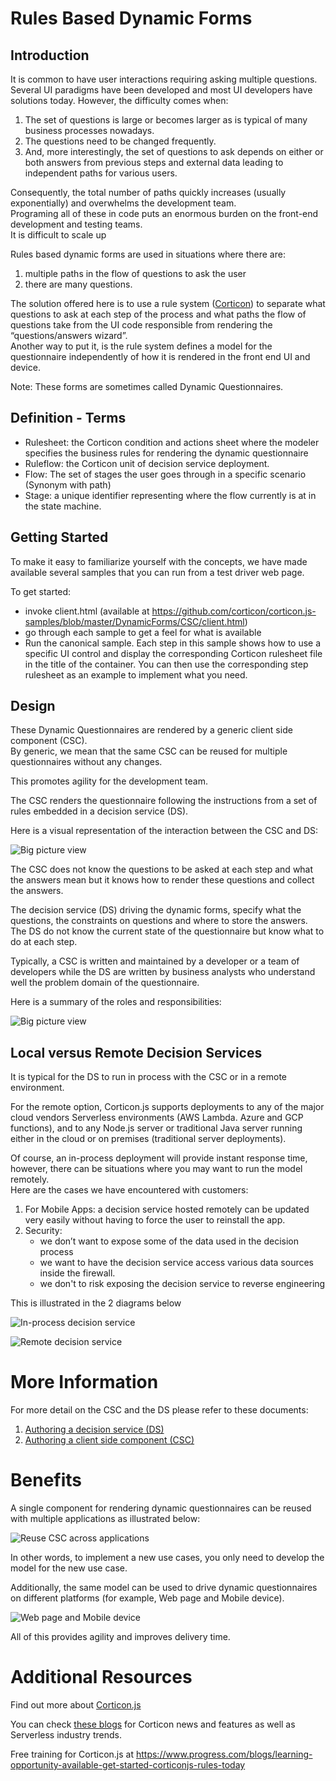 # Rules Based Dynamic Forms

## Introduction

It is common to have user interactions requiring asking multiple questions. 
Several UI paradigms have been developed and most UI developers have solutions today.  However, the difficulty comes when:
1)	The set of questions is large or becomes larger as is typical of many business processes nowadays.
2)	The questions need to be changed frequently.
3)	And, more interestingly, the set of questions to ask depends on either or both answers from previous steps 
      and external data leading to independent paths for various users.

Consequently, the total number of paths quickly increases (usually exponentially) and overwhelms the development team.   
Programing all of these in code puts an enormous burden on the front-end development and testing teams.  
It is difficult to scale up

Rules based dynamic forms are used in situations where there are:
1. multiple paths in the flow of questions to ask the user
2. there are many questions.

The solution offered here is to use a rule system ([Corticon](https://www.progress.com/corticon-js)) to separate what questions to ask at each step of the process 
and what paths the flow of questions take from the UI code responsible from rendering the “questions/answers wizard”.  
Another way to put it, is the rule system defines a model for the questionnaire independently of how it is rendered in the
front end UI and device.

Note: These forms are sometimes called Dynamic Questionnaires.  

## Definition - Terms

* Rulesheet: the Corticon condition and actions sheet where the modeler specifies the business rules for rendering the dynamic questionnaire
* Ruleflow: the Corticon unit of decision service deployment.
* Flow: The set of stages the user goes through in a specific scenario (Synonym with path)
* Stage: a unique identifier representing where the flow currently is at in the state machine.


## Getting Started

To make it easy to familiarize yourself with the concepts, we have made available several samples 
that you can run from a test driver web page.

To get started:
* invoke client.html (available at https://github.com/corticon/corticon.js-samples/blob/master/DynamicForms/CSC/client.html)
* go through each sample to get a feel for what is available
* Run the canonical sample. Each step in this sample shows how to use a specific UI control and display
the corresponding Corticon rulesheet file in the title of the container.  You can then use the corresponding step rulesheet as an example to implement what you need.
  
## Design

These Dynamic Questionnaires are rendered by a generic client side component (CSC).  
By generic, we mean that the same CSC can be reused for multiple questionnaires without 
any changes.  

This promotes agility for the development team.

The CSC renders the questionnaire following the instructions from a set of rules 
embedded in a decision service (DS).

Here is a visual representation of the interaction between the CSC and DS:

![Big picture view](docs/images/bigPic.PNG)

The CSC does not know the questions to be asked at each step and what the answers mean but it knows
how to render these questions and collect the answers.

The decision service (DS) driving the dynamic forms, specify what the questions, the constraints on questions and where to store the
answers.  The DS do not know the current state of the questionnaire but know what to do at each step.

Typically, a CSC is written and maintained by a developer or a team of developers while the DS are written by business analysts 
who understand well the problem domain of the questionnaire.

Here is a summary of the roles and responsibilities:

![Big picture view](docs/images/RolesResponsibilities.PNG)

## Local versus Remote Decision Services

It is typical for the DS to run in process with the CSC or in a remote environment.

For the remote option, Corticon.js supports deployments to any of 
the major cloud vendors Serverless environments (AWS Lambda. Azure and GCP functions), 
and to any Node.js server or traditional Java server running either in the cloud or on premises (traditional server deployments).

Of course, an in-process deployment will provide instant response time, however, there can be situations where you may want to run the model remotely.  
Here are the cases we have encountered with customers:
1) For Mobile Apps: a decision service hosted remotely can be updated very easily without having 
   to force the user to reinstall the app.
2) Security:
      * we don’t want to expose some of the data used in the decision process
      * we want to have the decision service access various data sources inside the firewall.
      * we don't to risk exposing the decision service to reverse engineering 

This is illustrated in the 2 diagrams below

![In-process decision service](docs/images/LocalDS.png)

![Remote decision service](docs/images/RemoteDS.png)

# More Information

For more detail on the CSC and the DS please refer to these documents:
1. [Authoring a decision service (DS)](docs/AuthoringDecisionService.md)
2. [Authoring a client side component (CSC)](docs/AuthoringClientSideComponents.md)

# Benefits

A single component for rendering dynamic questionnaires can be reused with multiple 
applications as illustrated below:

![Reuse CSC across applications](docs/images/ReuseCSCAcrossAppsSmaller.jpg)

In other words, to implement a new use cases, you only need to develop the model for the new use case. 

Additionally, the same model can be used to drive dynamic questionnaires on different platforms 
(for example, Web page and Mobile device).

![Web page and Mobile device](docs/images/SameModelforDifferentRenderersSmaller.png)

All of this provides agility and improves delivery time.

# Additional Resources

Find out more about [Corticon.js](https://www.progress.com/corticon-js)

You can check [these blogs](https://www.progress.com/blogs/author/thierry-ciot) for Corticon news and features as well as Serverless industry trends.

Free training for Corticon.js at https://www.progress.com/blogs/learning-opportunity-available-get-started-corticonjs-rules-today

